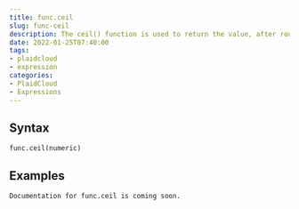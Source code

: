 ```yaml
---
title: func.ceil
slug: func-ceil
description: The ceil() function is used to return the value, after rounded up any positive or negative decimal value as greater than the argument
date: 2022-01-25T07:40:00
tags:
- plaidcloud
- expression
categories:
- PlaidCloud
- Expressions
---
```



## Syntax



```
func.ceil(numeric)
```


## Examples



```
Documentation for func.ceil is coming soon.
```
